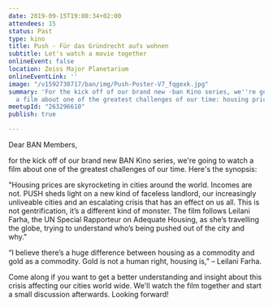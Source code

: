 ```yaml
---
date: 2019-09-15T19:00:34+02:00
attendees: 15
status: Past
type: kino
title: Push - Für das Gründrecht aufs wohnen
subtitle: Let's watch a movie together
onlineEvent: false
location: Zeiss Major Planetarium
onlineEventLink: ''
image: "/v1592730717/ban/img/Push-Poster-V7_fqgexk.jpg"
summary: 'For the kick off of our brand new ·ban Kino series, we''re going to watch
  a film about one of the greatest challenges of our time: housing prices.'
meetupId: "263296610"
publish: true

---
```

Dear BAN Members,

for the kick off of our brand new BAN Kino series, we're going to watch a film about one of the greatest challenges of our time. Here's the synopsis:

"Housing prices are skyrocketing in cities around the world. Incomes are not. PUSH sheds light on a new kind of faceless landlord, our increasingly unliveable cities and an escalating crisis that has an effect on us all. This is not gentrification, it’s a different kind of monster. The film follows Leilani Farha, the UN Special Rapporteur on Adequate Housing, as she’s travelling the globe, trying to understand who’s being pushed out of the city and why."

“I believe there’s a huge difference between housing as a commodity and gold as a commodity. Gold is not a human right, housing is,” – Leilani Farha.

Come along if you want to get a better understanding and insight about this crisis affecting our cities world wide. We'll watch the film together and start a small discussion afterwards. Looking forward!